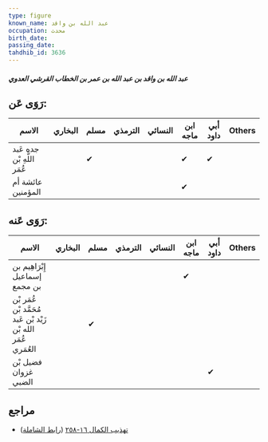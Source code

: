 ```yaml
---
type: figure
known_name: عبد الله بن واقد
occupation: محدث
birth_date:
passing_date:
tahdhib_id: 3636
---
```

##### عبد الله بن واقد بن عبد الله بن عمر بن الخطاب القرشي العدوي

## رَوَى عَن:
| الاسم                      | البخاري | مسلم | الترمذي | النسائي | ابن ماجه | أبي داود | Others |
| -------------------------- | ------- | ---- | ------- | ------- | -------- | -------- | ------ |
| جده عَبد اللَّهِ بْن عُمَر |         | ✔    |         |         | ✔        | ✔        |        |
| عائشة أم المؤمنين          |         |      |         |         | ✔        |          |        |
## رَوَى عَنه:
| الاسم                                                         | البخاري | مسلم | الترمذي | النسائي | ابن ماجه | أبي داود | Others |
| ------------------------------------------------------------- | ------- | ---- | ------- | ------- | -------- | -------- | ------ |
| إِبْرَاهِيم بن إسماعيل بن مجمع                                |         |      |         |         | ✔        |          |        |
| عُمَر بْن مُحَمَّد بْن زَيْد بْن عَبد الله بْن عُمَر العُمَري |         | ✔    |         |         |          |          |        |
| فضيل بْن غزوان الضبي                                          |         |      |         |         |          | ✔        |        |
## مراجع
- [تهذيب الكمال ١٦-٢٥٨](obsidian://open?vault=Tahdhib-al-Kamal&file=Figures/٣٦٣٦-عبد%20الله%20بن%20واقد%20بن%20عبد%20الله%20بن%20عمر%20بن%20الخطاب%20القرشي%20العدوي) ([رابط الشاملة](https://shamela.ws/book/3722/8251))